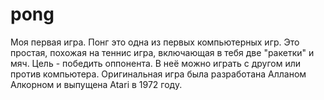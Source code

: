 # pong
Моя первая игра.
Понг это одна из первых компьютерных игр. Это простая, похожая на теннис игра, включающая в тебя две "ракетки" и мяч. Цель - победить оппонента.
В неё можно играть с другом или против компьютера. Оригинальная игра была разработана Алланом Алкорном и выпущена Atari в 1972 году.
